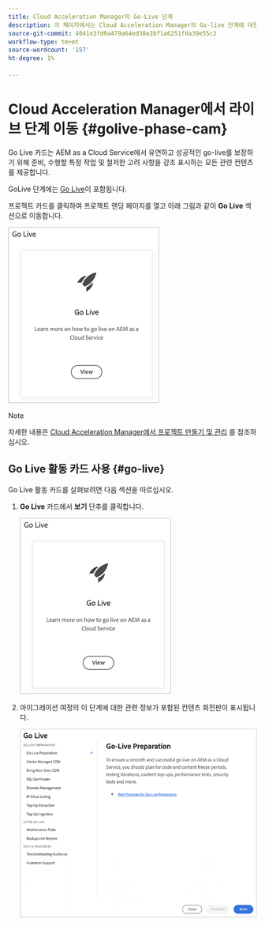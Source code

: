 ```yaml
---
title: Cloud Acceleration Manager의 Go-Live 단계
description: 이 페이지에서는 Cloud Acceleration Manager의 Go-live 단계에 대한 개요를 제공합니다.
source-git-commit: 4041e3fd9a479a64ed38e2bf1a6251fda39e55c2
workflow-type: tm+mt
source-wordcount: '157'
ht-degree: 1%

---
```



# Cloud Acceleration Manager에서 라이브 단계 이동 {#golive-phase-cam}

Go Live 카드는 AEM as a Cloud Service에서 유연하고 성공적인 go-live를 보장하기 위해 준비, 수행할 특정 작업 및 철저한 고려 사항을 강조 표시하는 모든 관련 컨텐츠를 제공합니다.

GoLive 단계에는 [Go Live](#go-live)이 포함됩니다.

프로젝트 카드를 클릭하여 프로젝트 랜딩 페이지를 열고 아래 그림과 같이 **Go Live** 섹션으로 이동합니다.

![이미지](/help/move-to-cloud-service/cloud-acceleration-manager/assets/golive-1.png)

>[!NOTE]
>자세한 내용은 [Cloud Acceleration Manager에서 프로젝트 만들기 및 관리](https://experienceleague.adobe.com/docs/experience-manager-cloud-service/moving/cloud-acceleration-manager/using-cam/getting-started-cam.html?lang=en#create-project) 를 참조하십시오.


## Go Live 활동 카드 사용 {#go-live}

Go Live 활동 카드를 살펴보려면 다음 섹션을 따르십시오.

1. **Go Live** 카드에서 **보기** 단추를 클릭합니다.

   ![이미지](/help/move-to-cloud-service/cloud-acceleration-manager/assets/golive-1.png)

1. 마이그레이션 여정의 이 단계에 대한 관련 정보가 포함된 컨텐츠 회전판이 표시됩니다.

   ![이미지](/help/move-to-cloud-service/cloud-acceleration-manager/assets/golive-2.png)